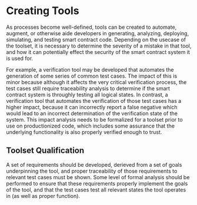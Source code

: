 # Creating Tools

As processes become well-defined, tools can be created to automate, augment, or otherwise aide developers in generating, analyzing, deploying, simulating, and testing smart contract code. Depending on the usecase of the toolset, it is necessary to determine the severity of a mistake in that tool, and how it can potentially effect the security of the smart contract system it is used for.

For example, a verification tool may be developed that automates the generation of some series of common test cases. The impact of this is minor because although it affects the very critical verification process, the test cases still require traceability analysis to determine if the smart contract system is throughly testing all logical states. In contrast, a verification tool that automates the verification of those test cases has a higher impact, because it can incorrectly report a false negative which would lead to an incorrect determination of the verification state of the system. This impact analysis needs to be formalized for a toolset prior to use on productionized code, which includes some assurance that the underlying functionality is also properly verified enough to trust.

## Toolset Qualification

A set of requirements should be developed, derieved from a set of goals underpinning the tool, and proper traceability of those requirements to relevant test cases must be shown. Some level of formal analysis should be performed to ensure that these requirements properly implement the goals of the tool, and that the test cases test all relevant states the tool operates in \(as well as proper function\).

